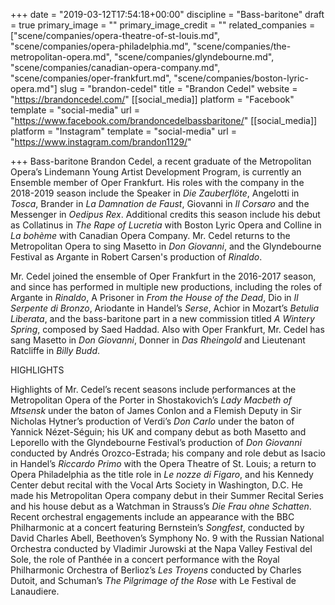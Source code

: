 +++
date = "2019-03-12T17:54:18+00:00"
discipline = "Bass-baritone"
draft = true
primary_image = ""
primary_image_credit = ""
related_companies = ["scene/companies/opera-theatre-of-st-louis.md", "scene/companies/opera-philadelphia.md", "scene/companies/the-metropolitan-opera.md", "scene/companies/glyndebourne.md", "scene/companies/canadian-opera-company.md", "scene/companies/oper-frankfurt.md", "scene/companies/boston-lyric-opera.md"]
slug = "brandon-cedel"
title = "Brandon Cedel"
website = "https://brandoncedel.com/"
[[social_media]]
platform = "Facebook"
template = "social-media"
url = "https://www.facebook.com/brandoncedelbassbaritone/"
[[social_media]]
platform = "Instagram"
template = "social-media"
url = "https://www.instagram.com/brandon1129/"

+++
Bass-baritone Brandon Cedel, a recent graduate of the Metropolitan Opera’s Lindemann Young Artist Development Program, is currently an Ensemble member of Oper Frankfurt. His roles with the company in the 2018-2019 season include the Speaker in _Die Zauberflöte_, Angelotti in _Tosca_, Brander in _La Damna­tion de Faust_, Giovanni in _Il Corsaro_ and the Messenger in _Oedipus Rex_. Additional credits this season include his debut as Collatinus in _The Rape of Lucretia_ with Boston Lyric Opera and Colline in _La bohème_ with Canadian Opera Company. Mr. Cedel returns to the Metropolitan Opera to sing Masetto in _Don Giovanni_, and the Glyndebourne Festival as Argante in Robert Carsen's production of _Rinaldo_.

Mr. Cedel joined the ensemble of Oper Frankfurt in the 2016-2017 season, and since has performed in multiple new productions, including the roles of Argante in _Rinaldo_, A Prisoner in _From the House of the Dead_, Dio in _Il Serpente di Bronzo_, Ariodante in Handel’s _Serse_, Achior in Mozart’s _Betulia Liberata_, and the bass-baritone part in a new commission titled _A Wintery Spring_, composed by Saed Haddad. Also with Oper Frankfurt, Mr. Cedel has sang Masetto in _Don Giovanni_, Donner in _Das Rheingold_ and Lieutenant Ratcliffe in _Billy Budd_.

HIGHLIGHTS

Highlights of Mr. Cedel’s recent seasons include performances at the Metropolitan Opera of the Porter in Shostakovich’s _Lady Macbeth of Mtsensk_ under the baton of James Conlon and a Flemish Deputy in Sir Nicholas Hytner’s production of Verdi’s _Don Carlo_ under the baton of Yannick Nézet-Séguin; his UK and company debut as both Masetto and Leporello with the Glyndebourne Festival’s production of _Don Giovanni_ conducted by Andrés Orozco-Estrada; his company and role debut as Isacio in Handel’s _Riccardo Primo_ with the Opera Theatre of St. Louis; a return to Opera Philadelphia as the title role in _Le nozze di Figaro_, and his Kennedy Center debut recital with the Vocal Arts Society in Washington, D.C. He made his Metropolitan Opera company debut in their Summer Recital Series and his house debut as a Watchman in Strauss’s _Die Frau ohne Schatten_. Recent orchestral engagements include an appearance with the BBC Philharmonic at a concert featuring Bernstein’s _Songfest_, conducted by David Charles Abell, Beethoven’s Symphony No. 9 with the Russian National Orchestra conducted by Vladimir Jurowski at the Napa Valley Festival del Sole, the role of Panthée in a concert performance with the Royal Philharmonic Orchestra of Berlioz’s _Les Troyens_ conducted by Charles Dutoit, and Schuman’s _The Pilgrimage of the Rose_ with Le Festival de Lanaudiere.